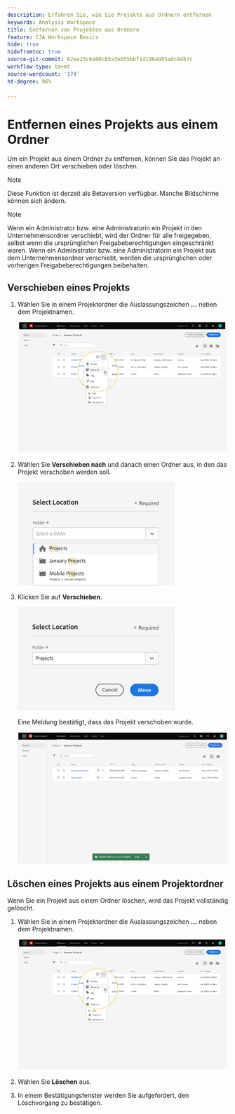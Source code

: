 ```yaml
---
description: Erfahren Sie, wie Sie Projekte aus Ordnern entfernen
keywords: Analysis Workspace
title: Entfernen von Projekten aus Ordnern
feature: CJA Workspace Basics
hide: true
hidefromtoc: true
source-git-commit: 62ee23c6a80cb5a3e055bbf1d198ab05adc44b7c
workflow-type: tm+mt
source-wordcount: '174'
ht-degree: 96%

---
```



# Entfernen eines Projekts aus einem Ordner

Um ein Projekt aus einem Ordner zu entfernen, können Sie das Projekt an einen anderen Ort verschieben oder löschen.

>[!NOTE]
>
>Diese Funktion ist derzeit als Betaversion verfügbar. Manche Bildschirme können sich ändern.

>[!NOTE]
>
>Wenn ein Administrator bzw. eine Administratorin ein Projekt in den Unternehmensordner verschiebt, wird der Ordner für alle freigegeben, selbst wenn die ursprünglichen Freigabeberechtigungen eingeschränkt waren. Wenn ein Administrator bzw. eine Administratorin ein Projekt aus dem Unternehmensordner verschiebt, werden die ursprünglichen oder vorherigen Freigabeberechtigungen beibehalten.

## Verschieben eines Projekts

1. Wählen Sie in einem Projektordner die Auslassungszeichen **...** neben dem Projektnamen.

   ![](/help/analysis-workspace/build-workspace-project/assets/move1.png)

1. Wählen Sie **Verschieben nach** und danach einen Ordner aus, in den das Projekt verschoben werden soll.

   ![](/help/analysis-workspace/build-workspace-project/assets/move-select-location.png)

1. Klicken Sie auf **Verschieben**.

   ![](/help/analysis-workspace/build-workspace-project/assets/move-click-move.png)

   Eine Meldung bestätigt, dass das Projekt verschoben wurde.

   ![](/help/analysis-workspace/build-workspace-project/assets/move-project-moved.png)

## Löschen eines Projekts aus einem Projektordner

Wenn Sie ein Projekt aus einem Ordner löschen, wird das Projekt vollständig gelöscht.

1. Wählen Sie in einem Projektordner die Auslassungszeichen **...** neben dem Projektnamen.

   ![](/help/analysis-workspace/build-workspace-project/assets/move1.png)

1. Wählen Sie **Löschen** aus.

1. In einem Bestätigungsfenster werden Sie aufgefordert, den Löschvorgang zu bestätigen.
